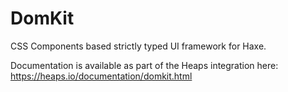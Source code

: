 # DomKit
CSS Components based strictly typed UI framework for Haxe.

Documentation is available as part of the Heaps integration here:
https://heaps.io/documentation/domkit.html
